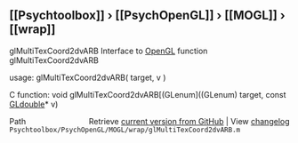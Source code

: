 ## [[Psychtoolbox]] &#8250; [[PsychOpenGL]] &#8250; [[MOGL]] &#8250; [[wrap]]

glMultiTexCoord2dvARB  Interface to [OpenGL](OpenGL) function glMultiTexCoord2dvARB  
  
usage:  glMultiTexCoord2dvARB( target, v )  
  
C function:  void glMultiTexCoord2dvARB[(GLenum]((GLenum) target, const [GLdouble](GLdouble)\* v)  




<div class="code_header" style="text-align:right;">
  <span style="float:left;">Path&nbsp;&nbsp;</span> <span class="counter">Retrieve <a href=
  "https://raw.github.com/Psychtoolbox-3/Psychtoolbox-3/beta/Psychtoolbox/PsychOpenGL/MOGL/wrap/glMultiTexCoord2dvARB.m">current version from GitHub</a> | View <a href=
  "https://github.com/Psychtoolbox-3/Psychtoolbox-3/commits/beta/Psychtoolbox/PsychOpenGL/MOGL/wrap/glMultiTexCoord2dvARB.m">changelog</a></span>
</div>
<div class="code">
  <code>Psychtoolbox/PsychOpenGL/MOGL/wrap/glMultiTexCoord2dvARB.m</code>
</div>

